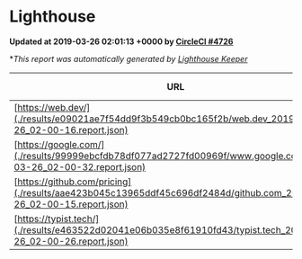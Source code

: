 
# Lighthouse

**Updated at 2019-03-26 02:01:13 +0000 by [CircleCI #4726](https://circleci.com/gh/ItinerisLtd/lighthouse-keeper-example/4726)**

**This report was automatically generated by [Lighthouse Keeper](https://github.com/itinerisltd/lighthouse-keeper)*

| URL | Performance | Accessibility | Best Practices | SEO | PWA | Updated At |
| --- | --- | --- | --- | --- | --- | --- |
| [https://web.dev/](./results/e09021ae7f54dd9f3b549cb0bc165f2b/web.dev_2019-03-26_02-00-16.report.json) | 0.97 | 0.93 | 1 | 0.96 | 1 | 2019-03-26T02:00:16.315Z |
| [https://google.com/](./results/99999ebcfdb78df077ad2727fd00969f/www.google.com_2019-03-26_02-00-32.report.json) | 0.96 | 0.71 | 0.93 | 0.82 | 0.58 | 2019-03-26T02:00:32.436Z |
| [https://github.com/pricing](./results/aae423b045c13965ddf45c696df2484d/github.com_2019-03-26_02-00-15.report.json) | 0.87 | 0.89 | 0.93 | 0.9 | 0.58 | 2019-03-26T02:00:15.456Z |
| [https://typist.tech/](./results/e463522d02041e06b035e8f61910fd43/typist.tech_2019-03-26_02-00-26.report.json) | 1 |  |  |  |  | 2019-03-26T02:00:26.791Z |
